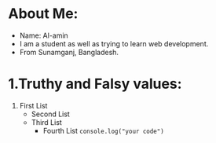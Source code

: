 # About Me: 
- Name: Al-amin
- I am a student as well as trying to learn web development.
- From Sunamganj, Bangladesh.

# 1.Truthy and Falsy values:

1. First List
    - Second List
    - Third List
        - Fourth List
        `console.log("your code")`